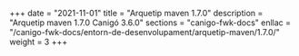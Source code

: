 +++
date        = "2021-11-01"
title       = "Arquetip maven 1.7.0"
description = "Arquetip maven 1.7.0 Canigó 3.6.0"
sections    = "canigo-fwk-docs"
enllac		= "/canigo-fwk-docs/entorn-de-desenvolupament/arquetip-maven/1.7.0/"
weight		= 3
+++
